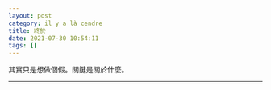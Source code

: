```yaml
---
layout: post
category: il y a là cendre
title: 終於
date: 2021-07-30 10:54:11
tags: []
---
```


其實只是想做個假。關鍵是關於什麼。



------





